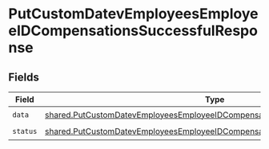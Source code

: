 # PutCustomDatevEmployeesEmployeeIDCompensationsSuccessfulResponse


## Fields

| Field                                                                                                                                                                          | Type                                                                                                                                                                           | Required                                                                                                                                                                       | Description                                                                                                                                                                    |
| ------------------------------------------------------------------------------------------------------------------------------------------------------------------------------ | ------------------------------------------------------------------------------------------------------------------------------------------------------------------------------ | ------------------------------------------------------------------------------------------------------------------------------------------------------------------------------ | ------------------------------------------------------------------------------------------------------------------------------------------------------------------------------ |
| `data`                                                                                                                                                                         | [shared.PutCustomDatevEmployeesEmployeeIDCompensationsSuccessfulResponseData](../../models/shared/putcustomdatevemployeesemployeeidcompensationssuccessfulresponsedata.md)     | :heavy_check_mark:                                                                                                                                                             | N/A                                                                                                                                                                            |
| `status`                                                                                                                                                                       | [shared.PutCustomDatevEmployeesEmployeeIDCompensationsSuccessfulResponseStatus](../../models/shared/putcustomdatevemployeesemployeeidcompensationssuccessfulresponsestatus.md) | :heavy_check_mark:                                                                                                                                                             | N/A                                                                                                                                                                            |